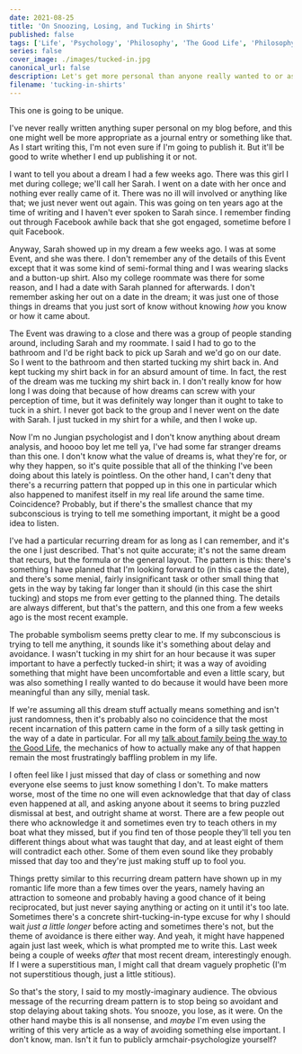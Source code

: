 ```yaml
---
date: 2021-08-25
title: 'On Snoozing, Losing, and Tucking in Shirts'
published: false
tags: ['Life', 'Psychology', 'Philosophy', 'The Good Life', 'Philosophy', 'Dreams']
series: false
cover_image: ./images/tucked-in.jpg
canonical_url: false
description: Let's get more personal than anyone really wanted to or asked for.
filename: 'tucking-in-shirts'
---
```


This one is going to be unique.

I've never really written anything super personal on my blog before, and this one might well be more appropriate as a journal entry or something like that. As I start writing this, I'm not even sure if I'm going to publish it. But it'll be good to write whether I end up publishing it or not.

I want to tell you about a dream I had a few weeks ago. There was this girl I met during college; we'll call her Sarah. I went on a date with her once and nothing ever really came of it. There was no ill will involved or anything like that; we just never went out again. This was going on ten years ago at the time of writing and I haven't ever spoken to Sarah since. I remember finding out through Facebook awhile back that she got engaged, sometime before I quit Facebook.

Anyway, Sarah showed up in my dream a few weeks ago. I was at some Event, and she was there. I don't remember any of the details of this Event except that it was some kind of semi-formal thing and I was wearing slacks and a button-up shirt. Also my college roommate was there for some reason, and I had a date with Sarah planned for afterwards. I don't remember asking her out on a date in the dream; it was just one of those things in dreams that you just sort of know without knowing *how* you know or how it came about.

The Event was drawing to a close and there was a group of people standing around, including Sarah and my roommate. I said I had to go to the bathroom and I'd be right back to pick up Sarah and we'd go on our date. So I went to the bathroom and then started tucking my shirt back in. And kept tucking my shirt back in for an absurd amount of time. In fact, the rest of the dream was me tucking my shirt back in. I don't really know for how long I was doing that because of how dreams can screw with your perception of time, but it was definitely way longer than it ought to take to tuck in a shirt. I never got back to the group and I never went on the date with Sarah. I just tucked in my shirt for a while, and then I woke up.

Now I'm no Jungian psychologist and I don't know anything about dream analysis, and hoooo boy let me tell ya, I've had some far stranger dreams than this one. I don't know what the value of dreams is, what they're for, or why they happen, so it's quite possible that all of the thinking I've been doing about this lately is pointless. On the other hand, I can't deny that there's a recurring pattern that popped up in this one in particular which also happened to manifest itself in my real life around the same time. Coincidence? Probably, but if there's the smallest chance that my subconscious is trying to tell me something important, it might be a good idea to listen.

I've had a particular recurring dream for as long as I can remember, and it's the one I just described. That's not quite accurate; it's not the same dream that recurs, but the formula or the general layout. The pattern is this: there's something I have planned that I'm looking forward to (in this case the date), and there's some menial, fairly insignificant task or other small thing that gets in the way by taking far longer than it should (in this case the shirt tucking) and stops me from ever getting to the planned thing. The details are always different, but that's the pattern, and this one from a few weeks ago is the most recent example.

The probable symbolism seems pretty clear to me. If my subconscious is trying to tell me anything, it sounds like it's something about delay and avoidance. I wasn't tucking in my shirt for an hour because it was super important to have a perfectly tucked-in shirt; it was a way of avoiding something that might have been uncomfortable and even a little scary, but was also something I really wanted to do because it would have been more meaningful than any silly, menial task.

If we're assuming all this dream stuff actually means something and isn't just randomness, then it's probably also no coincidence that the most recent incarnation of this pattern came in the form of a silly task getting in the way of a date in particular. For all my [talk about family being the way to the Good Life](https://jasonmcginty.surge.sh/blog/and-he-was-expected/), the mechanics of how to actually make any of that happen remain the most frustratingly baffling problem in my life.

I often feel like I just missed that day of class or something and now everyone else seems to just know something I don't. To make matters worse, most of the time no one will even acknowledge that that day of class even happened at all, and asking anyone about it seems to bring puzzled dismissal at best, and outright shame at worst. There are a few people out there who acknowledge it and sometimes even try to teach others in my boat what they missed, but if you find ten of those people they'll tell you ten different things about what was taught that day, and at least eight of them will contradict each other. Some of them even sound like they probably missed that day too and they're just making stuff up to fool you.

Things pretty similar to this recurring dream pattern have shown up in my romantic life more than a few times over the years, namely having an attraction to someone and probably having a good chance of it being reciprocated, but just never saying anything or acting on it until it's too late. Sometimes there's a concrete shirt-tucking-in-type excuse for why I should wait *just a little longer* before acting and sometimes there's not, but the theme of avoidance is there either way. And yeah, it might have happened again just last week, which is what prompted me to write this. Last week being a couple of weeks *after* that most recent dream, interestingly enough. If I were a superstitious man, I might call that dream vaguely prophetic (I'm not superstitious though, just a little stitious).

So that's the story, I said to my mostly-imaginary audience. The obvious message of the recurring dream pattern is to stop being so avoidant and stop delaying about taking shots. You snooze, you lose, as it were. On the other hand maybe this is all nonsense, and *maybe* I'm even using the writing of this very article as a way of avoiding something else important. I don't know, man. Isn't it fun to publicly armchair-psychologize yourself?
